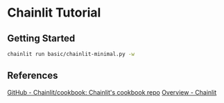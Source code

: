 # Chainlit Tutorial

## Getting Started

```bash
chainlit run basic/chainlit-minimal.py -w
```

## References

[GitHub - Chainlit/cookbook: Chainlit's cookbook repo](https://github.com/Chainlit/cookbook)
[Overview - Chainlit](https://docs.chainlit.io/get-started/overview)
